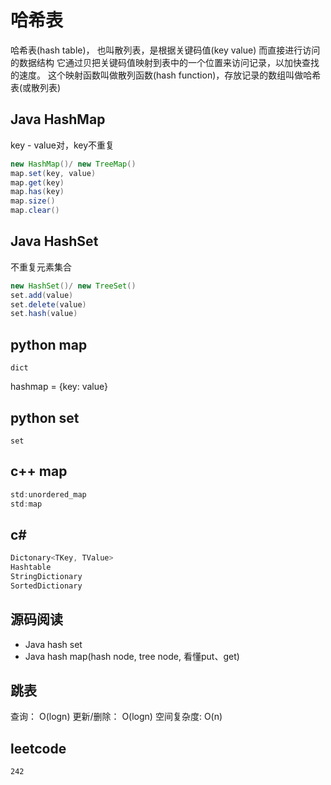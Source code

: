 # 哈希表

哈希表(hash table)， 也叫散列表，是根据关键码值(key value) 而直接进行访问的数据结构
它通过贝把关键码值映射到表中的一个位置来访问记录，以加快查找的速度。
这个映射函数叫做散列函数(hash function)，存放记录的数组叫做哈希表(或散列表)



## Java HashMap

key - value对，key不重复

```java
new HashMap()/ new TreeMap()
map.set(key, value)
map.get(key)
map.has(key)
map.size()
map.clear()
```

## Java HashSet

不重复元素集合

```java
new HashSet()/ new TreeSet()
set.add(value)
set.delete(value)
set.hash(value)
```

## python map

`dict`

hashmap = {key: value}

## python set

`set`


## c++ map

```c++
std:unordered_map
std:map
```

## c#

```c#
Dictonary<TKey, TValue>
Hashtable
StringDictionary
SortedDictionary
```

## 源码阅读

- Java hash set
- Java hash map(hash node, tree node, 看懂put、get)

## 跳表

查询： O(logn)
更新/删除： O(logn)
空间复杂度: O(n)

## leetcode

```
242
```